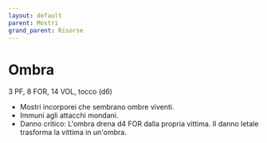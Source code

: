 ```yaml
---
layout: default
parent: Mostri
grand_parent: Risorse
---
```


# Ombra

3 PF, 8 FOR, 14 VOL, tocco (d6) 
- Mostri incorporei che sembrano ombre viventi.
- Immuni agli attacchi mondani.
- Danno critico: L'ombra drena d4 FOR dalla propria vittima. Il danno letale trasforma la vittima in un'ombra.
